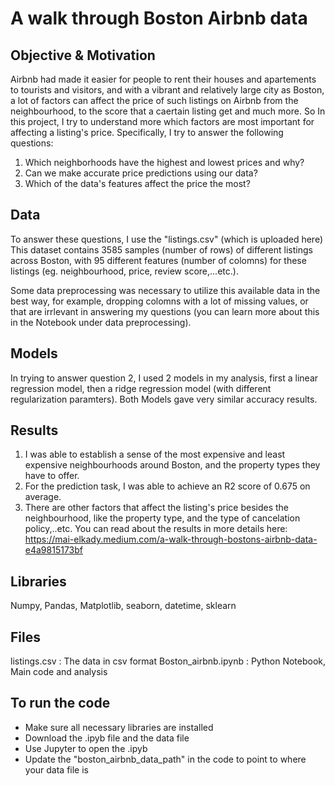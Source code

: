 # A walk through Boston Airbnb data

## Objective & Motivation 
Airbnb had made it easier for people to rent their houses and apartements to tourists and visitors, and with a vibrant and relatively large city as Boston, a lot of factors can affect the price of such listings on Airbnb from the neighbourhood, to the score that a caertain listing get and much more. So In this project, I try to understand more which factors are most important for affecting a listing's price. Specifically, I try to answer the following questions:
1. Which neighborhoods have the highest and lowest prices and why?
2. Can we make accurate price predictions using our data?
3. Which of the data's features affect the price the most?

## Data
To answer these questions, I use the "listings.csv" (which is uploaded here)
This dataset contains 3585 samples (number of rows) of different listings across Boston, with 95 different features (number of colomns) for these listings (eg. neighbourhood, price, review score,...etc.).

Some data preprocessing was necessary to utilize this available data in the best way, for example, dropping colomns with a lot of missing values, or that are irrlevant in answering my questions (you can learn more about this in the Notebook under data preprocessing).

## Models
In trying to answer question 2, I used 2 models in my analysis, first a linear regression model, then a ridge regression model (with different regularization paramters). Both Models gave very similar accuracy results.

## Results
1. I was able to establish a sense of the most expensive and least expensive neighbourhoods around Boston, and the property types they have to offer.
2. For the prediction task, I was able to achieve an R2 score of 0.675 on average.
3. There are other factors that affect the listing's price besides the neighbourhood, like the property type, and the type of cancelation policy,..etc.
You can read about the results in more details here: https://mai-elkady.medium.com/a-walk-through-bostons-airbnb-data-e4a9815173bf

## Libraries 
Numpy, Pandas, Matplotlib, seaborn, datetime, sklearn

## Files
listings.csv : The data in csv format
Boston_airbnb.ipynb : Python Notebook, Main code and analysis

## To run the code
* Make sure all necessary libraries are installed
* Download the .ipyb file and the data file
* Use Jupyter to open the .ipyb
* Update the "boston_airbnb_data_path" in the code to point to where your data file is


